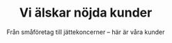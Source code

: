 ---
templateKey: 'customers-page'
title: Vi älskar nöjda kunder
subtitle: Från småföretag till jättekoncerner – här är våra kunder
description: Ett urval av våra kunder
---